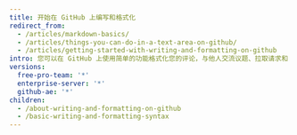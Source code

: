```yaml
---
title: 开始在 GitHub 上编写和格式化
redirect_from:
  - /articles/markdown-basics/
  - /articles/things-you-can-do-in-a-text-area-on-github/
  - /articles/getting-started-with-writing-and-formatting-on-github
intro: 您可以在 GitHub 上使用简单的功能格式化您的评论，与他人交流议题、拉取请求和 wiki。
versions:
  free-pro-team: '*'
  enterprise-server: '*'
  github-ae: '*'
children:
  - /about-writing-and-formatting-on-github
  - /basic-writing-and-formatting-syntax
---
```


